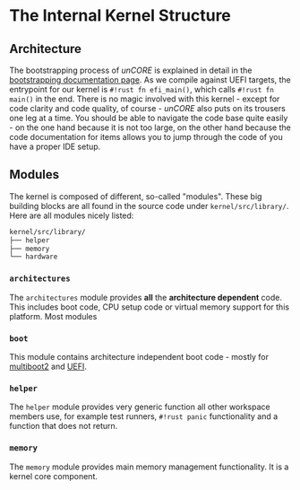 # The Internal Kernel Structure

## Architecture

The bootstrapping process of _unCORE_ is explained in detail in the [bootstrapping documentation page][docs-bootstrapping]. As we compile against UEFI targets, the entrypoint for our kernel is `#!rust fn efi_main()`, which calls `#!rust fn main()` in the end. There is no magic involved with this kernel - except for code clarity and code quality, of course - _unCORE_ also puts on its trousers one leg at a time. You should be able to navigate the code base quite easily - on the one hand because it is not too large, on the other hand because the code documentation for items allows you to jump through the code of you have a proper IDE setup.

## Modules

The kernel is composed of different, so-called "modules". These big building blocks are all found in the source code under `kernel/src/library/`. Here are all modules nicely listed:

``` BASH
kernel/src/library/
├── helper
├── memory
└── hardware
```

### `architectures`

The `architectures` module provides **all** the **architecture dependent** code. This includes boot code, CPU setup code or virtual memory support for this platform. Most modules

### `boot`

This module contains architecture independent boot code - mostly for [multiboot2] and [UEFI].

### `helper`

The `helper` module provides very generic function all other workspace members use, for example test runners, `#!rust panic` functionality and a function that does not return.

### `memory`

The `memory` module provides main memory management functionality. It is a kernel core component.

[//]: # (Links)

[docs-bootstrapping]: ./architecture/bootstrapping.md

[Hardware Abstraction Layer]: https://en.wikipedia.org/wiki/Hardware_abstraction
[Rust]: https://www.rust-lang.org/

[multiboot2]: https://www.gnu.org/software/grub/manual/multiboot2/multiboot.html
[GRUB2]: https://en.wikipedia.org/wiki/GNU_GRUB
[UEFI]: https://en.wikipedia.org/wiki/Unified_Extensible_Firmware_Interface
